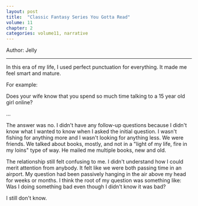 ```yaml
---
layout: post
title:  "Classic Fantasy Series You Gotta Read"
volume: 11
chapter: 2
categories: volume11, narrative
---
```

Author: Jelly

<hr/>

In this era of my life, I used perfect punctuation for everything. It made me feel smart and mature.

For example:  

Does your wife know that you spend so much time talking to a 15 year old girl online?

...

The answer was no. I didn't have any follow-up questions because I didn't know what I wanted to know when I asked the initial question. I wasn't fishing for anything more and I wasn't looking for anything less. We were friends. We talked about books, mostly, and not in a "light of my life, fire in my loins" type of way.  He mailed me multiple books, new and old. 

The relationship still felt confusing to me. I didn't understand how I could merit attention from anybody. It felt like we were both passing time in an airport. My question had been passively hanging in the air above my head for weeks or months. I think the root of my question was something like: Was I doing something bad even though I didn't know it was bad?

I still don't know.

<style>
    .post {
        color: #333;
        background-color: #666;
    }
</style>